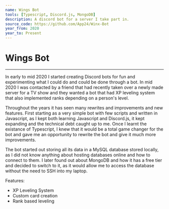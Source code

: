 ```yaml
---
name: Wings Bot
tools: [Typescript, Discord.js, MongoDB]
description: A discord bot for a server I take part in.
source_code: https://github.com/App24/Winx-Bot
year_from: 2020
year_to: Present
---
```


# Wings Bot

---

In early to mid 2020 I started creating Discord bots for fun and experimenting what I could do and could be done through a bot. In mid 2020 I was contacted by a friend that had recently taken over a newly made server for a TV show and they wanted a bot that had XP leveling system that also implemented ranks depending on a person's level.

Throughout the years it has seen many rewrites and improvements and new features. First starting as a very simple bot with few scripts and written in Javascript, as I kept both learning Javascript and Discord.js, it kept expanding and the technical debt caught up to me. Once I learnt the existance of Typescript, I knew that it would be a total game changer for the bot and gave me an opportunity to rewrite the bot and give it much more improvements.

The bot started out storing all its data in a MySQL database stored locally, as I did not know anything about hosting databases online and how to connect to them. I later found out about MongoDB and how it has a free tier and decided to switch to it, as it would allow me to access the database without the need to SSH into my laptop.

Features:
- XP Leveling System
- Custom card creation
- Rank based leveling